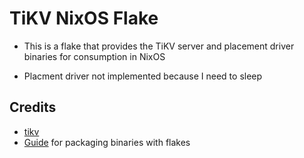 # TiKV NixOS Flake
- This is a flake that provides the TiKV server and placement driver binaries
for consumption in NixOS

- Placment driver not implemented because I need to sleep

## Credits
- [tikv](https://tikv.org)
- [Guide](https://blog.sekun.net/posts/packaging-prebuilt-binaries-with-nix/) for packaging binaries with flakes
